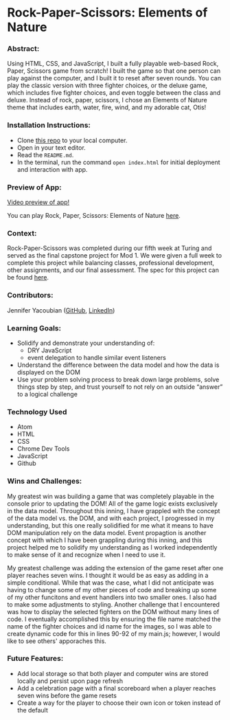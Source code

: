 
# Rock-Paper-Scissors: Elements of Nature

### Abstract:
Using HTML, CSS, and JavaScript, I built a fully playable web-based Rock, Paper, Scissors game from scratch! I built the game so that one person can play against the computer, and I built it to reset after seven rounds. You can play the classic version with three fighter choices, or the deluxe game, which includes five fighter choices, and even toggle between the class and deluxe. Instead of rock, paper, scissors, I chose an Elements of Nature theme that includes earth, water, fire, wind, and my adorable cat, Otis!

### Installation Instructions:
- Clone [this repo](https://github.com/jmyacobn/Rock-Paper-Scissors) to your local computer.
- Open in your text editor.
- Read the `README.md`.
- In the terminal, run the command `open index.html` for initial deployment and interaction with app.

### Preview of App:
[Video preview of app!](https://www.loom.com/share/e1233ac894af477c9a630d529159a9a8)

You can play Rock, Paper, Scissors: Elements of Nature [here]().

### Context:
Rock-Paper-Scissors was completed during our fifth week at Turing and served as the final capstone project for Mod 1. We were given a full week to complete this project while balancing classes, professional development, other assignments, and our final assessment. The spec for this project can be found [here](https://frontend.turing.edu/projects/module-1/rock-paper-scissors-solo-v2.html).

### Contributors:
Jennifer Yacoubian ([GitHub](https://github.com/jmyacobn), [LinkedIn](https://www.linkedin.com/in/jennifer-yacoubian/))

### Learning Goals:
- Solidify and demonstrate your understanding of:
  - DRY JavaScript
  - event delegation to handle similar event listeners
- Understand the difference between the data model and how the data is displayed on the DOM
- Use your problem solving process to break down large problems, solve things step by step, and trust yourself to not rely on an outside “answer” to a logical challenge

### Technology Used
- Atom
- HTML
- CSS
- Chrome Dev Tools
- JavaScript
- Github

### Wins and Challenges:
My greatest win was building a game that was completely playable in the console prior to updating the DOM! All of the game logic exists exclusively in the data model. Throughout this inning, I have grappled with the concept of the data model vs. the DOM, and with each project, I progressed in my understanding, but this one really solidified for me what it means to have DOM manipulation rely on the data model. Event propagtion is another concept with which I have been grappling during this inning, and this project helped me to solidify my understanding as I worked independently to make sense of it and recognize when I need to use it.

My greatest challenge was adding the extension of the game reset after one player reaches seven wins. I thought it would be as easy as adding in a simple conditional. While that was the case, what I did not anticipate was having to change some of my other pieces of code and breaking up some of my other funcitons and event handlers into two smaller ones. I also had to make some adjustments to styling. Another challenge that I encountered was how to display the selected fighters on the DOM without many lines of code. I eventually accomplished this by ensuring the file name matched the name of the fighter choices and id name for the images, so I was able to create dynamic code for this in lines 90-92 of my main.js; however, I would like to see others' apporaches this.

### Future Features:
- Add local storage so that both player and computer wins are stored locally and persist upon page refresh
- Add a celebration page with a final scoreboard when a player reaches seven wins before the game resets
- Create a way for the player to choose their own icon or token instead of the default
